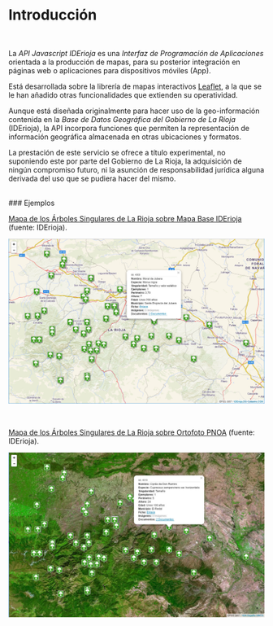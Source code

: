 # Introducción
</br>

La *API Javascript IDErioja* es una *Interfaz de Programación de Aplicaciones* orientada a la producción de mapas, para su posterior integración en páginas web o aplicaciones para dispositivos móviles (App).

Está desarrollada sobre la librería de mapas interactivos [Leaflet](http://leafletjs.com/), a la que se le han añadido otras funcionalidades que extienden su operatividad.

Aunque está diseñada originalmente para hacer uso de la geo-información contenida en la *Base de Datos Geográfica del Gobierno de La Rioja* (IDErioja), la API incorpora funciones que permiten la representación de información geográfica almacenada en otras ubicaciones y formatos.

La prestación de este servicio se ofrece a título experimental, no suponiendo este por parte del Gobierno de La Rioja, la adquisición de ningún compromiso futuro, ni la asunción de responsabilidad jurídica alguna derivada del uso que se pudiera hacer del mismo.

</br>
### Ejemplos
</br>

[Mapa de los Árboles Singulares de La Rioja sobre Mapa Base IDErioja](https://iderioja.github.io/doc_api_iderioja/ejemplo_introduccion_01) (fuente: IDErioja).

![Fondo cartográfico: MapaBase IDErioja](/img/introduccion_01.jpg "Fondo cartográfico: MapaBase IDErioja")
</br>

</br>

[Mapa de los Árboles Singulares de La Rioja sobre Ortofoto PNOA](https://iderioja.github.io/doc_api_iderioja/ejemplo_introduccion_02) (fuente: IDErioja).

![Fondo cartográfico: Ortofoto PNOA](/img/introduccion_02.jpg "Fondo cartográfico: Ortofoto PNOA")
